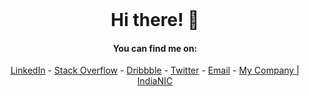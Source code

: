 <div align="center">
  <br>
  
  # Hi there! 👋

  #### You can find me on:
  [LinkedIn](https://www.linkedin.com/in/kushal211) - [Stack Overflow](https://stackoverflow.com/story/kushal211) - [Dribbble](https://dribbble.com/kushal211) - [Twitter](https://twitter.com/kushal211) - [Email](mailto:kushalpanchal.211@gmail.com) - [My Company | IndiaNIC](https://www.indianic.com)
  <br>
</div>

